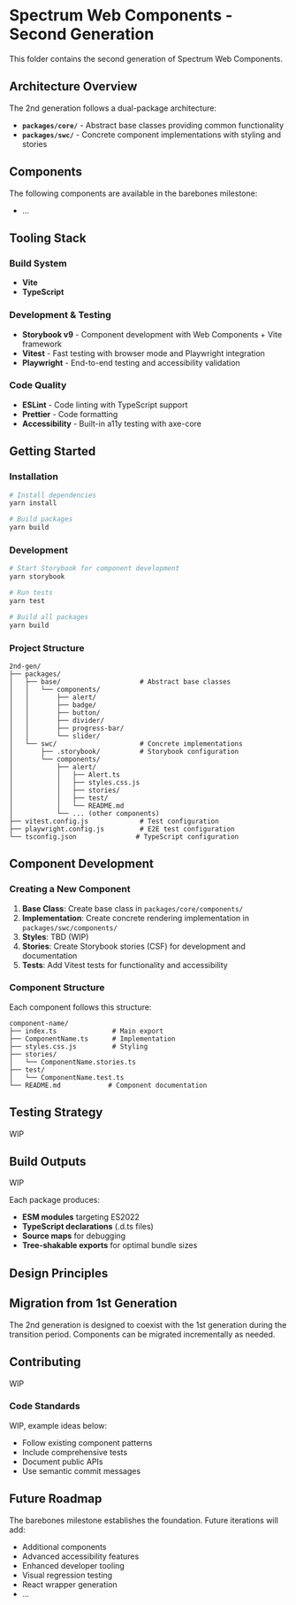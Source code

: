 # Spectrum Web Components - Second Generation

This folder contains the second generation of Spectrum Web Components.

## Architecture Overview

The 2nd generation follows a dual-package architecture:

- **`packages/core/`** - Abstract base classes providing common functionality
- **`packages/swc/`** - Concrete component implementations with styling and stories

## Components

The following components are available in the barebones milestone:

- ...

## Tooling Stack

### Build System

- **Vite**
- **TypeScript**

### Development & Testing

- **Storybook v9** - Component development with Web Components + Vite framework
- **Vitest** - Fast testing with browser mode and Playwright integration
- **Playwright** - End-to-end testing and accessibility validation

### Code Quality

- **ESLint** - Code linting with TypeScript support
- **Prettier** - Code formatting
- **Accessibility** - Built-in a11y testing with axe-core

## Getting Started

### Installation

```bash
# Install dependencies
yarn install

# Build packages
yarn build
```

### Development

```bash
# Start Storybook for component development
yarn storybook

# Run tests
yarn test

# Build all packages
yarn build
```

### Project Structure

```
2nd-gen/
├── packages/
│   ├── base/                    # Abstract base classes
│   │   └── components/
│   │       ├── alert/
│   │       ├── badge/
│   │       ├── button/
│   │       ├── divider/
│   │       ├── progress-bar/
│   │       └── slider/
│   └── swc/                     # Concrete implementations
│       ├── .storybook/          # Storybook configuration
│       └── components/
│           ├── alert/
│           │   ├── Alert.ts
│           │   ├── styles.css.js
│           │   ├── stories/
│           │   ├── test/
│           │   └── README.md
│           └── ... (other components)
├── vitest.config.js             # Test configuration
├── playwright.config.js         # E2E test configuration
└── tsconfig.json               # TypeScript configuration
```

## Component Development

### Creating a New Component

1. **Base Class**: Create base class in `packages/core/components/`
2. **Implementation**: Create concrete rendering implementation in `packages/swc/components/`
3. **Styles**: TBD (WIP)
4. **Stories**: Create Storybook stories (CSF) for development and documentation
5. **Tests**: Add Vitest tests for functionality and accessibility

### Component Structure

Each component follows this structure:

```
component-name/
├── index.ts              # Main export
├── ComponentName.ts      # Implementation
├── styles.css.js         # Styling
├── stories/
│   └── ComponentName.stories.ts
├── test/
│   └── ComponentName.test.ts
└── README.md            # Component documentation
```

## Testing Strategy

WIP

## Build Outputs

WIP

Each package produces:

- **ESM modules** targeting ES2022
- **TypeScript declarations** (.d.ts files)
- **Source maps** for debugging
- **Tree-shakable exports** for optimal bundle sizes

## Design Principles

## Migration from 1st Generation

The 2nd generation is designed to coexist with the 1st generation during the transition period. Components can be migrated incrementally as needed.

## Contributing

WIP

### Code Standards

WIP, example ideas below:

- Follow existing component patterns
- Include comprehensive tests
- Document public APIs
- Use semantic commit messages

## Future Roadmap

The barebones milestone establishes the foundation. Future iterations will add:

- Additional components
- Advanced accessibility features
- Enhanced developer tooling
- Visual regression testing
- React wrapper generation
- ...
